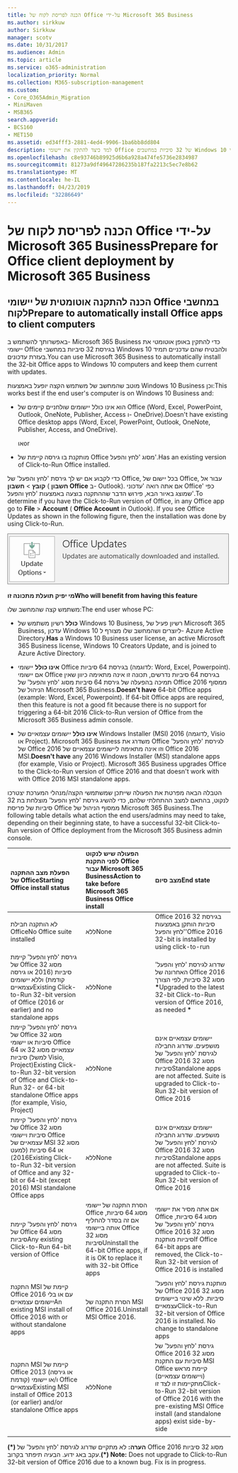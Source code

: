 ```yaml
---
title: הכנה לפריסת לקוח של Office על-ידי Microsoft 365 Business
ms.author: sirkkuw
author: Sirkkuw
manager: scotv
ms.date: 10/31/2017
ms.audience: Admin
ms.topic: article
ms.service: o365-administration
localization_priority: Normal
ms.collection: M365-subscription-management
ms.custom:
- Core_O365Admin_Migration
- MiniMaven
- MSB365
search.appverid:
- BCS160
- MET150
ms.assetid: ed34fff3-2881-4ed4-9906-1ba6bb8dd804
description: למד כיצד להתקין את יישומי Office של 32 סיביות במחשבים Windows 10 וכיצד במצב עדכני.
ms.openlocfilehash: c8e93746b89925d6b6a928a474fe5736e2834987
ms.sourcegitcommit: 81273a9df49647286235b187fa2213c5ec7e8b62
ms.translationtype: MT
ms.contentlocale: he-IL
ms.lasthandoff: 04/23/2019
ms.locfileid: "32286649"
---
```

# <a name="prepare-for-office-client-deployment-by-microsoft-365-business"></a><span data-ttu-id="2df10-103">הכנה לפריסת לקוח של Office על-ידי Microsoft 365 Business</span><span class="sxs-lookup"><span data-stu-id="2df10-103">Prepare for Office client deployment by Microsoft 365 Business</span></span>

## <a name="prepare-to-automatically-install-office-apps-to-client-computers"></a><span data-ttu-id="2df10-104">הכנה להתקנה אוטומטית של יישומי Office במחשבי לקוח</span><span class="sxs-lookup"><span data-stu-id="2df10-104">Prepare to automatically install Office apps to client computers</span></span>

<span data-ttu-id="2df10-105">באפשרותך להשתמש ב- Microsoft 365 Business כדי להתקין באופן אוטומטי את יישומי Office בגירסת 32 סיביות במחשבי Windows 10 ולהבטיח שהם עדכניים תמיד בעזרת עדכונים.</span><span class="sxs-lookup"><span data-stu-id="2df10-105">You can use Microsoft 365 Business to automatically install the 32-bit Office apps to Windows 10 computers and keep them current with updates.</span></span>
  
<span data-ttu-id="2df10-106">מוטב שהמחשב של משתמש הקצה יופעל באמצעות Windows 10 Business וכן:</span><span class="sxs-lookup"><span data-stu-id="2df10-106">This works best if the end user's computer is on Windows 10 Business and:</span></span>
  
- <span data-ttu-id="2df10-107">הוא אינו כולל יישומים שולחניים קיימים של Office (‏Word, ‏Excel, ‏PowerPoint, ‏Outlook, ‏OneNote, ‏Publisher, ‏Access ו- OneDrive).</span><span class="sxs-lookup"><span data-stu-id="2df10-107">Doesn't have existing Office desktop apps (Word, Excel, PowerPoint, Outlook, OneNote, Publisher, Access, and OneDrive).</span></span>
    
    <span data-ttu-id="2df10-108">או</span><span class="sxs-lookup"><span data-stu-id="2df10-108">or</span></span>
    
- <span data-ttu-id="2df10-109">מותקנת בו גירסה קיימת של Office מסוג 'לחץ והפעל'.</span><span class="sxs-lookup"><span data-stu-id="2df10-109">Has an existing version of Click-to-Run Office installed.</span></span>
    
<span data-ttu-id="2df10-p101">כדי לקבוע אם יש לך גירסת 'לחץ והפעל' של Office, בכל יישום של Office, עבור אל **קובץ** \> **חשבון** ( **חשבון Office** ב- Outlook). אם אתה רואה 'עדכוני Office' כפי שמוצג באיור הבא, פירוש הדבר שההתקנה בוצעה באמצעות 'לחץ והפעל'.</span><span class="sxs-lookup"><span data-stu-id="2df10-p101">To determine if you have the Click-to-Run version of Office, in any Office app go to **File** \> **Account** ( **Office Account** in Outlook). If you see Office Updates as shown in the following figure, then the installation was done by using Click-to-Run.</span></span> 
  
![Screenshot of Office updates in Office app Account](media/e3439380-fa43-4ed6-ae5d-64851c297df5.png)
  
 <span data-ttu-id="2df10-113">**מי יפיק תועלת מתכונה זו**</span><span class="sxs-lookup"><span data-stu-id="2df10-113">**Who will benefit from having this feature**</span></span>
  
<span data-ttu-id="2df10-114">משתמש קצה שהמחשב שלו:</span><span class="sxs-lookup"><span data-stu-id="2df10-114">The end user whose PC:</span></span>
  
- <span data-ttu-id="2df10-115">**כולל** רשיון משתמש של Windows 10 Business, רשיון פעיל של Microsoft 365 Business, עדכון Windows 10 ליוצרים ושהמחשב שלו מצורף ל- Azure Active Directory.</span><span class="sxs-lookup"><span data-stu-id="2df10-115">**Has**  a Windows 10 Business user license, an active Microsoft 365 Business license, Windows 10 Creators Update, and is joined to Azure Active Directory.</span></span> 
    
- <span data-ttu-id="2df10-p102">**אינו כולל** יישומי Office בגירסת 64 סיביות (לדוגמה: Word,‏ Excel,‏ Powerpoint). אם יישומי Office בגירסת 64 סיביות נדרשים, תכונה זו אינה מתאימה כיוון שאין תמיכה בהפעלה של גירסת 64 סיביות מסוג 'לחץ והפעל' של Office 2016 ממסוף הניהול של Microsoft 365 Business.</span><span class="sxs-lookup"><span data-stu-id="2df10-p102">**Doesn't have** 64-bit Office apps (example: Word, Excel, Powerpoint). If 64-bit Office apps are required, then this feature is not a good fit because there is no support for triggering a 64-bit 2016 Click-to-Run version of Office from the Microsoft 365 Business admin console.</span></span> 
    
- <span data-ttu-id="2df10-p103">**אינו כולל** יישומים עצמאיים של Windows Installer (MSI) 2016 (לדוגמה, Visio או Project). Microsoft 365 Business משדרג את Office לגירסת 'לחץ והפעל' של Office 2016 וזו אינה מתאימה ליישומים עצמאיים של Office 2016 MSI.</span><span class="sxs-lookup"><span data-stu-id="2df10-p103">**Doesn't have** any 2016 Windows Installer (MSI) standalone apps (for example, Visio or Project). Microsoft 365 Business upgrades Office to the Click-to-Run version of Office 2016 and that doesn't work with with Office 2016 MSI standalone apps.</span></span> 
    
<span data-ttu-id="2df10-120">הטבלה הבאה מפרטת את הפעולה שייתכן שמשתמשי הקצה/מנהלי המערכת יצטרכו לנקוט, בהתאם למצב ההתחלתי שלהם, כדי להשיג גירסת 'לחץ והפעל' מוצלחת בת 32 סיביות של פריסת Office ממסוף הניהול של Microsoft 365 Business.</span><span class="sxs-lookup"><span data-stu-id="2df10-120">The following table details what action the end users/admins may need to take, depending on their beginning state, to have a successful 32-bit Click-to-Run version of Office deployment from the Microsoft 365 Business admin console.</span></span>
  
|<span data-ttu-id="2df10-121">**הפעלת מצב ההתקנה של Office**</span><span class="sxs-lookup"><span data-stu-id="2df10-121">**Starting Office install status**</span></span>|<span data-ttu-id="2df10-122">**הפעולה שיש לנקוט לפני התקנת Office עבור Microsoft 365 Business**</span><span class="sxs-lookup"><span data-stu-id="2df10-122">**Action to take before Microsoft 365 Business Office install**</span></span>|<span data-ttu-id="2df10-123">**מצב סיום**</span><span class="sxs-lookup"><span data-stu-id="2df10-123">**End state**</span></span>|
|:-----|:-----|:-----|
|<span data-ttu-id="2df10-124">לא הותקנה חבילת Office</span><span class="sxs-lookup"><span data-stu-id="2df10-124">No Office suite installed</span></span>  <br/> |<span data-ttu-id="2df10-125">ללא</span><span class="sxs-lookup"><span data-stu-id="2df10-125">None</span></span>  <br/> |<span data-ttu-id="2df10-126">Office 2016 בגירסת 32 סיביות הותקן באמצעות 'לחץ והפעל'</span><span class="sxs-lookup"><span data-stu-id="2df10-126">Office 2016 32-bit is installed by using click-to-run</span></span>  <br/> |
|<span data-ttu-id="2df10-127">גירסת 'לחץ והפעל' קיימת של Office מסוג 32 סיביות (2016 או גירסה קודמת) וללא יישומים עצמאיים</span><span class="sxs-lookup"><span data-stu-id="2df10-127">Existing Click-to-Run 32-bit version of Office (2016 or earlier) and no standalone apps</span></span>  <br/> |<span data-ttu-id="2df10-128">ללא</span><span class="sxs-lookup"><span data-stu-id="2df10-128">None</span></span>  <br/> |<span data-ttu-id="2df10-129">שדרוג לגירסת 'לחץ והפעל' האחרונה של Office 2016 מסוג 32 סיביות, לפי הצורך **\***</span><span class="sxs-lookup"><span data-stu-id="2df10-129">Upgraded to the latest 32-bit Click-to-Run version of Office 2016, as needed **\***</span></span> <br/> |
|<span data-ttu-id="2df10-130">גירסת 'לחץ והפעל' קיימת של Office מסוג 32 סיביות או יישומי Office עצמאיים מסוג 32 או 64 סיביות (למשל Visio, ‏Project)</span><span class="sxs-lookup"><span data-stu-id="2df10-130">Existing Click-to-Run 32-bit version of Office and Click-to-Run 32- or 64-bit standalone Office apps (for example, Visio, Project)</span></span>  <br/> |<span data-ttu-id="2df10-131">ללא</span><span class="sxs-lookup"><span data-stu-id="2df10-131">None</span></span>  <br/> |<span data-ttu-id="2df10-p104">יישומים עצמאיים אינם מושפעים. שדרוג החבילה לגירסת 'לחץ והפעל' של Office 2016 מסוג 32 סיביות</span><span class="sxs-lookup"><span data-stu-id="2df10-p104">Standalone apps are not affected. Suite is upgraded to Click-to-Run 32-bit version of Office 2016</span></span>  <br/> |
|<span data-ttu-id="2df10-134">גירסת 'לחץ והפעל' קיימת של Office מסוג 32 סיביות ויישומי Office עצמאיים של MSI מסוג 32 או 64 סיביות (למעט 2016)</span><span class="sxs-lookup"><span data-stu-id="2df10-134">Existing Click-to-Run 32-bit version of Office and any 32-bit or 64-bit (except 2016) MSI standalone Office apps</span></span>  <br/> |<span data-ttu-id="2df10-135">ללא</span><span class="sxs-lookup"><span data-stu-id="2df10-135">None</span></span>  <br/> |<span data-ttu-id="2df10-p105">יישומים עצמאיים אינם מושפעים. שדרוג החבילה לגירסת 'לחץ והפעל' של Office 2016 מסוג 32 סיביות</span><span class="sxs-lookup"><span data-stu-id="2df10-p105">Standalone apps are not affected. Suite is upgraded to Click-to-Run 32-bit version of Office 2016</span></span>  <br/> ||||
|<span data-ttu-id="2df10-138">גירסת 'לחץ והפעל' קיימת של Office מסוג 64 סיביות</span><span class="sxs-lookup"><span data-stu-id="2df10-138">Any existing Click-to-Run 64-bit version of Office</span></span>  <br/> |<span data-ttu-id="2df10-139">הסרת התקנה של יישומי Office מסוג 64 סיביות, אם זה בסדר להחליף אותה ביישומי Office מסוג 32 סיביות</span><span class="sxs-lookup"><span data-stu-id="2df10-139">Uninstall the 64-bit Office apps, if it is OK to replace it with 32-bit Office apps</span></span>  <br/> |<span data-ttu-id="2df10-140">אם אתה מסיר את יישומי Office מסוג 64 סיביות, גירסת 'לחץ והפעל' של Office 2016 מסוג 32 סיביות מותקנת</span><span class="sxs-lookup"><span data-stu-id="2df10-140">If Office 64-bit apps are removed, the Click-to-Run 32-bit version of Office 2016 is installed</span></span>  <br/> |
|<span data-ttu-id="2df10-141">התקנת MSI קיימת של Office 2016 עם או בלי יישומים עצמאיים</span><span class="sxs-lookup"><span data-stu-id="2df10-141">An existing MSI install of Office 2016 with or without standalone apps</span></span>  <br/> |<span data-ttu-id="2df10-142">הסרת התקנה של MSI Office 2016.</span><span class="sxs-lookup"><span data-stu-id="2df10-142">Uninstall MSI Office 2016.</span></span>  <br/> |<span data-ttu-id="2df10-p106">מותקנת גירסת 'לחץ והפעל' של Office 2016 מסוג 32 סיביות. ללא שינוי ביישומים עצמאיים</span><span class="sxs-lookup"><span data-stu-id="2df10-p106">Click-to-Run 32-bit version of Office 2016 is installed. No change to standalone apps</span></span>  <br/> |
|<span data-ttu-id="2df10-145">התקנת MSI קיימת של Office 2013 (או גירסה קודמת) ו/או יישומי Office עצמאיים</span><span class="sxs-lookup"><span data-stu-id="2df10-145">Existing MSI install of Office 2013 (or earlier) and/or standalone Office apps</span></span>  <br/> |<span data-ttu-id="2df10-146">ללא</span><span class="sxs-lookup"><span data-stu-id="2df10-146">None</span></span>  <br/> |<span data-ttu-id="2df10-147">גירסת 'לחץ והפעל' של Office 2016 מסוג 32 סיביות עם התקנת MSI Office קיימת מראש (ויישומים עצמאיים) מתקיימות זו לצד זו</span><span class="sxs-lookup"><span data-stu-id="2df10-147">Click-to-Run 32-bit version of Office 2016 with the pre-existing MSI Office install (and standalone apps) exist side-by-side</span></span>  <br/> |
||||
   
 <span data-ttu-id="2df10-p107">**(\*) הערה:** לא מתקיים שדרוג לגירסת 'לחץ והפעל' של Office 2016 מסוג 32 סיביות עקב באג ידוע. הבעיה תיפתר בקרוב.</span><span class="sxs-lookup"><span data-stu-id="2df10-p107">**(\*) Note:** Does not upgrade to Click-to-Run 32-bit version of Office 2016 due to a known bug. Fix is in progress.</span></span> 
  


